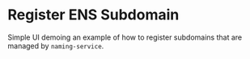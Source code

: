 # Register ENS Subdomain

Simple UI demoing an example of how to register subdomains that are managed by `naming-service`.

